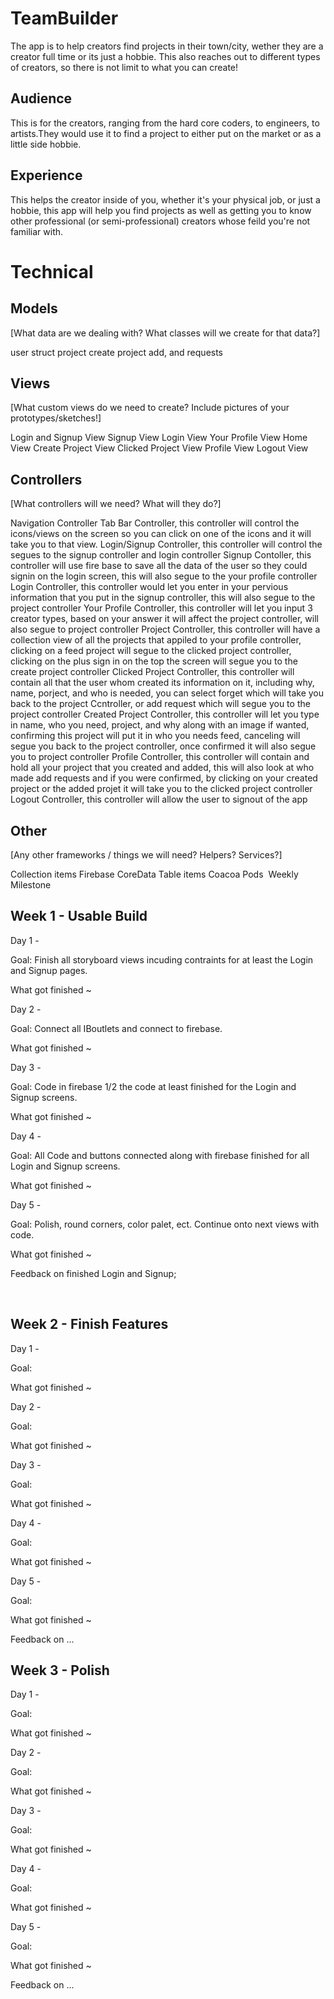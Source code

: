 # TeamBuilder

The app is to help creators find projects in their town/city, wether they are a creator full time or its just a hobbie. This also reaches out to different types of creators, so there is not limit to what you can create! ​

## Audience

This is for the creators, ranging from the hard core coders, to engineers, to artists.They would use it to find a project to either put on the market or as a little side hobbie. ​


## Experience

This helps the creator inside of you, whether it's your physical job, or just a hobbie, this app will help you find projects as well as getting you to know other professional (or semi-professional) creators whose feild you're not familiar with.

# Technical

## Models

[What data are we dealing with? What classes will we create for that data?]

user struct
project create
project add, and requests ​

## Views

[What custom views do we need to create? Include pictures of your prototypes/sketches!]

Login and Signup View
Signup View
Login View
Your Profile View
Home View
Create Project View
Clicked Project View
Profile View
Logout View
​

## Controllers

[What controllers will we need? What will they do?]

Navigation Controller
Tab Bar Controller, this controller will control the icons/views on the screen so you can click on one of the icons and it will take you to that view.
Login/Signup Controller, this controller will control the segues to the signup controller and login controller
Signup Contoller, this controller will use fire base to save all the data of the user so they could signin on the login screen, this will also segue to the your profile controller
Login Controller, this controller would let you enter in your pervious information that you put in the signup controller, this will also segue to the project controller
Your Profile Controller, this controller will let you input 3 creator types, based on your answer it will affect the project controller, will also segue to project controller
Project Controller, this controller will have a collection view of all the projects that appiled to your profile controller, clicking on a feed project will segue to the clicked project controller, clicking on the plus sign in on the top the screen will segue you to the create project controller
Clicked Project Controller, this controller will contain all that the user whom created its information on it, including why, name, porject, and who is needed, you can select forget which will take you back to the project Ccntroller, or add request which will segue you to the project controller
Created Project Controller, this controller will let you type in name, who you need, project, and why along with an image if wanted, confirming this project will put it in who you needs feed, canceling will segue you back to the project controller, once confirmed it will also segue you to project controller
Profile Controller, this controller will contain and hold all your project that you created and added, this will also look at who made add requests and if you were confirmed, by clicking on your created project or the added projet it will take you to the clicked project controller
Logout Controller, this controller will allow the user to signout of the app ​

## Other

[Any other frameworks / things we will need? Helpers? Services?]

Collection items
Firebase
CoreData
Table items
Coacoa Pods ​
Weekly Milestone


## Week 1 - Usable Build

Day 1 -

Goal: Finish all storyboard views incuding contraints for at least the Login and Signup pages.

What got finished ~

Day 2 -

Goal: Connect all IBoutlets and connect to firebase.

What got finished ~

Day 3 -

Goal: Code in firebase 1/2 the code at least finished for the Login and Signup screens.

What got finished ~

Day 4 -

Goal: All Code and buttons connected along with firebase finished for all Login and Signup screens.

What got finished ~

Day 5 -

Goal: Polish, round corners, color palet, ect. Continue onto next views with code.

What got finished ~

Feedback on finished Login and Signup;

​

## Week 2 - Finish Features
 
Day 1 -

Goal:

What got finished ~

Day 2 -

Goal:

What got finished ~

Day 3 -

Goal:

What got finished ~

Day 4 -

Goal:

What got finished ~

Day 5 -

Goal:

What got finished ~

Feedback on ... ​

## Week 3 - Polish

Day 1 -

Goal:

What got finished ~

Day 2 -

Goal:

What got finished ~

Day 3 -

Goal:

What got finished ~

Day 4 -

Goal:

What got finished ~

Day 5 -

Goal:

What got finished ~

Feedback on ...
